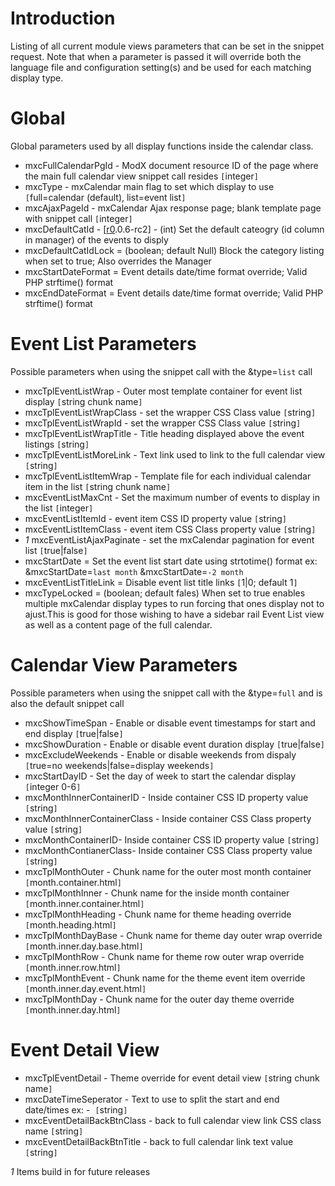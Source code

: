 # Introduction #

Listing of all current module views parameters that can be set in the snippet request. Note that when a parameter is passed it will override both the language file and configuration setting(s) and be used for each matching display type.

# Global #

Global parameters used by all display functions inside the calendar class.

  * mxcFullCalendarPgId - ModX document resource ID of the page where the main full calendar view snippet call resides `[`integer`]`
  * mxcType - mxCalendar main flag to set which display to use `[`full=calendar (default), list=event list`]`
  * mxcAjaxPageId - mxCalendar Ajax response page; blank template page with snippet call `[`integer`]`
  * mxcDefaultCatId - [[r0](https://code.google.com/p/mxcalendar/source/detail?r=0).0.6-rc2] - (int) Set the default cateogry (id column in manager) of the events to disply
  * mxcDefaultCatIdLock = (boolean; default Null) Block the category listing when set to true; Also overrides the Manager
  * mxcStartDateFormat = Event details date/time format override; Valid PHP strftime() format
  * mxcEndDateFormat = Event details date/time format override; Valid PHP strftime() format

# Event List Parameters #

Possible parameters when using the snippet call with the &type=`list` call

  * mxcTplEventListWrap - Outer most template container for event list display `[`string chunk name`]`
  * mxcTplEventListWrapClass - set the wrapper CSS Class value `[`string`]`
  * mxcTplEventListWrapId - set the wrapper CSS Class value `[`string`]`
  * mxcTplEventListWrapTitle - Title heading displayed above the event listings `[`string`]`
  * mxcTplEventListMoreLink - Text link used to link to the full calendar view `[`string`]`
  * mxcTplEventListItemWrap - Template file for each individual calendar item in the list `[`string chunk name`]`
  * mxcEventListMaxCnt - Set the maximum number of events to display in the list `[`integer`]`
  * mxcEventListItemId - event item CSS ID property value `[`string`]`
  * mxcEventListItemClass - event item CSS Class property value `[`string`]`
  * _1_ mxcEventListAjaxPaginate - set the mxCalendar pagination for event list `[`true|false`]`
  * mxcStartDate = Set the event list start date using strtotime() format ex: &mxcStartDate=`````last month````` &mxcStartDate=`````-2 month`````
  * mxcEventListTitleLink = Disable event list title links `[`1|0; default 1`]`
  * mxcTypeLocked = (boolean; default fales) When set to true enables multiple mxCalendar display types to run forcing that ones display not to ajust.This is good for those wishing to have a sidebar rail Event List view as well as a content page of the full calendar.

# Calendar View Parameters #

Possible parameters when using the snippet call with the &type=`full` and is also the default snippet call

  * mxcShowTimeSpan - Enable or disable event timestamps for start and end display `[`true|false`]`
  * mxcShowDuration - Enable or disable event duration display `[`true|false`]`
  * mxcExcludeWeekends - Enable or disable weekends from dispaly `[`true=no weekends|false=display weekends`]`
  * mxcStartDayID - Set the day of week to start the calendar display `[`integer 0-6`]`
  * mxcMonthInnerContainerID - Inside container CSS ID property value `[`string`]`
  * mxcMonthInnerContainerClass - Inside container CSS Class property value `[`string`]`
  * mxcMonthContainerID- Inside container CSS ID property value `[`string`]`
  * mxcMonthContianerClass- Inside container CSS Class property value `[`string`]`
  * mxcTplMonthOuter - Chunk name for the outer most month container `[`month.container.html`]`
  * mxcTplMonthInner - Chunk name for the inside month container `[`month.inner.container.html`]`
  * mxcTplMonthHeading - Chunk name for theme heading override `[`month.heading.html`]`
  * mxcTplMonthDayBase - Chunk name for theme day outer wrap override `[`month.inner.day.base.html`]`
  * mxcTplMonthRow - Chunk name for theme row outer wrap override `[`month.inner.row.html`]`
  * mxcTplMonthEvent - Chunk name for the theme event item override `[`month.inner.day.event.html`]`
  * mxcTplMonthDay - Chunk name for the outer day theme override `[`month.inner.day.html`]`

# Event Detail View #

  * mxcTplEventDetail - Theme override for event detail view `[`string chunk name`]`
  * mxcDateTimeSeperator - Text to use to split the start and end date/times ex:&nbsp;-&nbsp; `[`string`]`
  * mxcEventDetailBackBtnClass - back to full calendar view link CSS class name `[`string`]`
  * mxcEventDetailBackBtnTitle - back to full calendar link text value `[`string`]`



_1_ Items build in for future releases